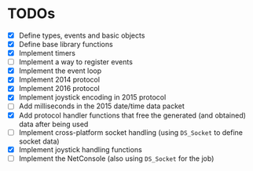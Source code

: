 
# TODOs

- [x] Define types, events and basic objects
- [x] Define base library functions
- [x] Implement timers
- [ ] Implement a way to register events
- [x] Implement the event loop
- [x] Implement 2014 protocol
- [x] Implement 2016 protocol
- [x] Implement joystick encoding in 2015 protocol
- [ ] Add milliseconds in the 2015 date/time data packet
- [x] Add protocol handler functions that free the generated (and obtained) data after being used
- [ ] Implement cross-platform socket handling (using `DS_Socket` to define socket data)
- [x] Implement joystick handling functions
- [ ] Implement the NetConsole (also using `DS_Socket` for the job)
